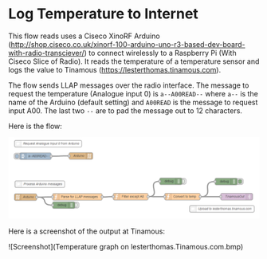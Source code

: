 Log Temperature to Internet
===========================

This flow reads uses a Ciseco XinoRF Arduino (http://shop.ciseco.co.uk/xinorf-100-arduino-uno-r3-based-dev-board-with-radio-transciever/) to connect wirelessly to a Raspberry Pi (With Ciseco Slice of Radio). It reads the temperature of a temperature sensor and logs the value to Tinamous (https://lesterthomas.tinamous.com).

The flow sends LLAP messages over the radio interface. The message to request the temperature (Analogue input 0) is `a--A00READ--` where `a--` is the name of the Arduino (default setting) and `A00READ` is the message to request input A00. The last two `--` are to pad the message out to 12 characters.

Here is the flow:

![Flow](flow.bmp)

Here is a screenshot of the output at Tinamous:

![Screenshot](Temperature graph on lesterthomas.Tinamous.com.bmp)


